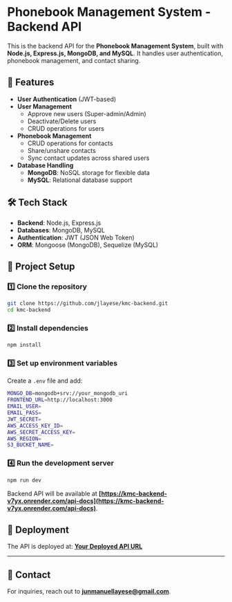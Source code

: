 # Phonebook Management System - Backend API

This is the backend API for the **Phonebook Management System**, built with **Node.js, Express.js, MongoDB, and MySQL**. It handles user authentication, phonebook management, and contact sharing.

## 🚀 Features

- **User Authentication** (JWT-based)
- **User Management**
  - Approve new users (Super-admin/Admin)
  - Deactivate/Delete users
  - CRUD operations for users
- **Phonebook Management**
  - CRUD operations for contacts
  - Share/unshare contacts
  - Sync contact updates across shared users
- **Database Handling**
  - **MongoDB**: NoSQL storage for flexible data
  - **MySQL**: Relational database support

## 🛠️ Tech Stack

- **Backend**: Node.js, Express.js
- **Databases**: MongoDB, MySQL
- **Authentication**: JWT (JSON Web Token)
- **ORM**: Mongoose (MongoDB), Sequelize (MySQL)

## 📂 Project Setup

### 1️⃣ Clone the repository
```sh
git clone https://github.com/jlayese/kmc-backend.git
cd kmc-backend
```

### 2️⃣ Install dependencies
```sh
npm install
```

### 3️⃣ Set up environment variables  
Create a `.env` file and add:
```sh
MONGO_DB=mongodb+srv://your_mongodb_uri
FRONTEND_URL=http://localhost:3000
EMAIL_USER=
EMAIL_PASS=
JWT_SECRET=
AWS_ACCESS_KEY_ID=
AWS_SECRET_ACCESS_KEY=
AWS_REGION=
S3_BUCKET_NAME=
```

### 4️⃣ Run the development server
```sh
npm run dev
```
Backend API will be available at **[https://kmc-backend-v7yx.onrender.com/api-docs](https://kmc-backend-v7yx.onrender.com/api-docs)**.

## 🚀 Deployment
The API is deployed at: **[Your Deployed API URL](#)**  

---

## 📧 Contact
For inquiries, reach out to **junmanuellayese@gmail.com**.
